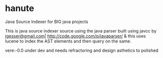 hanute
======

Java Source Indexer for BIG java projects

This is java source indexer source using the java parser built using javcc by jgesser@gmail.com| http://code.google.com/p/javaparser/ 
& this uses lucene to index the AST elements and then query on the same.

vere:-0.0 
under dev and needs refractoring and design asthetics to polished